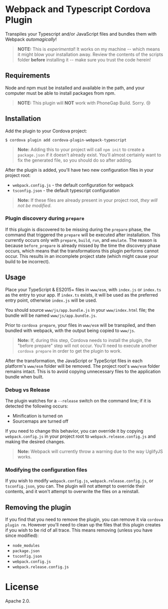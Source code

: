 # Webpack and Typescript Cordova Plugin

Transpiles your Typescript and/or JavaScript files and bundles them with Webpack _automagically_!

> **NOTE:** This is _experimental_! It works on my machine -- which means it might blow your installation away. Review the contents of the scripts folder **before** installing it -- make sure you trust the code herein!

## Requirements

Node and npm must be installed and available in the path, and your computer must be able to install packages from npm.

> **NOTE:** This plugin will **NOT** work with PhoneGap Build. Sorry. :cry:

## Installation

Add the plugin to your Cordova project:

```
$ cordova plugin add cordova-plugin-webpack-typescript
```

> **Note:** Adding this to your project will call `npm init` to create a `package.json` if it doesn't already exist. You'll almost certainly want to fix the generated file, so you should do so after adding.

After the plugin is added, you'll have two new configuration files in your project root:

* `webpack.config.js` - the default configuration for webpack
* `tsconfig.json` - the default typescript configuration

> **Note:** If these files are already present in your project root, _they will not be modified_.

### Plugin discovery during `prepare`

If this plugin is discovered to be missing during the `prepare` phase, the command that triggered the `prepare` will be executed after installation. This currently occurs only with `prepare`, `build`, `run`, and `emulate`. The reason is because `before_prepare` is already missed by the time the discovery phase occurs, which means that the transformations this plugin performs cannot occur. This results in an incomplete project state (which might cause your build to be incorrect).

## Usage

Place your TypeScript & ES2015+ files in `www/esm`, with `index.js` or `index.ts` as the entry to your app. If `index.ts` exists, it will be used as the preferred entry point, otherwise `index.js` will be used.

You should source `www/js/app.bundle.js` in your `www/index.html` file; the bundle will be named `www/js/app.bundle.js`.

Prior to `cordova prepare`, your files in `www/esm` will be transpiled, and then bundled with webpack, with the output being copied to `www/js`.

> **Note:** If, during this step, Cordova needs to install the plugin, the "before prepare" step will not occur. You'll need to execute another `cordova prepare` in order to get the plugin to work.

After the transformation, the JavaScript or TypeScript files in each platform's `www/esm` folder will be removed. The project root's `www/esm` folder remains intact. This is to avoid copying unnecessary files to the application bundle when built.

### Debug vs Release

The plugin watches for a `--release` switch on the command line; if it is detected the following occurs:

* Minification is turned on
* Sourcemaps are turned off

If you need to change this behavior, you can override it by copying `webpack.config.js` in your project root to `webpack.release.config.js` and making the desired changes.

> **Note:** Webpack will currently throw a warning due to the way UglifyJS works.

### Modifying the configuration files

If you wish to modify `webpack.config.js`, `webpack.release.config.js`, or `tsconfig.json`, you can. The plugin will not attempt to override their contents, and it won't attempt to overwrite the files on a reinstall.

## Removing the plugin

If you find that you need to remove the plugin, you can remove it via `cordova plugin rm`. However you'll need to clean up the files that this plugin creates if you wish to be rid of all trace. This means removing (unless you have since modified):

* `node_modules`
* `package.json`
* `tsconfig.json`
* `webpack.config.js`
* `webpack.release.config.js`

# License

Apache 2.0.
